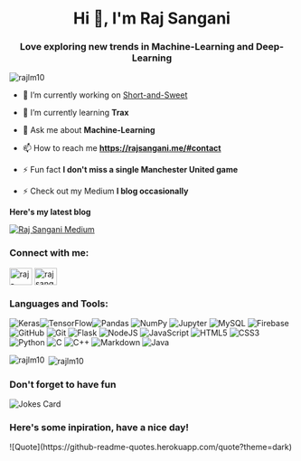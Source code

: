 <h1 align="center">Hi 👋, I'm Raj Sangani</h1>
<h3 align="center">Love exploring new trends in Machine-Learning and Deep-Learning</h3>



<p align="left"> <img src="https://komarev.com/ghpvc/?username=rajlm10&label=Profile%20views&color=0e75b6&style=flat" alt="rajlm10" /> </p>

- 🔭 I’m currently working on [Short-and-Sweet](https://github.com/rajlm10/Short-and-Sweet)

- 🌱 I’m currently learning **Trax**

- 💬 Ask me about **Machine-Learning**

- 📫 How to reach me **https://rajsangani.me/#contact**

- ⚡ Fun fact **I don't miss a single Manchester United game**

- ⚡ Check out my Medium **I blog occasionally**

**Here's my latest blog**

[![Raj Sangani Medium](https://github-readme-medium.vercel.app/?username=rajbsangani)](https://rajbsangani.medium.com/)



<h3 align="left">Connect with me:</h3>
<p align="left">
<a href="https://www.linkedin.com/in/raj-sangani-85305a196/ " target="blank"><img align="center" src="https://cdn.jsdelivr.net/npm/simple-icons@3.0.1/icons/linkedin.svg" alt="raj-sangani" height="30" width="40" /></a>
<a href="https://instagram.com/rajsang10" target="blank"><img align="center" src="https://cdn.jsdelivr.net/npm/simple-icons@3.0.1/icons/instagram.svg" alt="rajsang10" height="30" width="40" /></a>
</p>

<h3 align="left">Languages and Tools:</h3>
<p align="left"> <img alt="Keras" src="https://img.shields.io/badge/Keras-%23D00000.svg?&style=for-the-badge&logo=Keras&logoColor=white"/><img alt="TensorFlow" src="https://img.shields.io/badge/TensorFlow-%23FF6F00.svg?&style=for-the-badge&logo=TensorFlow&logoColor=white" /><img alt="Pandas" src="https://img.shields.io/badge/pandas-%23150458.svg?&style=for-the-badge&logo=pandas&logoColor=white" />	<img alt="NumPy" src="https://img.shields.io/badge/numpy-%23013243.svg?&style=for-the-badge&logo=numpy&logoColor=white" />
<img alt="Jupyter" src="https://img.shields.io/badge/Jupyter-%23F37626.svg?&style=for-the-badge&logo=Jupyter&logoColor=white" />
<img alt="MySQL" src="https://img.shields.io/badge/mysql-%2300f.svg?&style=for-the-badge&logo=mysql&logoColor=white"/>
 <img alt="Firebase" src="https://img.shields.io/badge/firebase-%23039BE5.svg?&style=for-the-badge&logo=firebase"/>
  <img alt="GitHub" src="https://img.shields.io/badge/github-%23121011.svg?&style=for-the-badge&logo=github&logoColor=white"/>
  <img alt="Git" src="https://img.shields.io/badge/git-%23F05033.svg?&style=for-the-badge&logo=git&logoColor=white"/>
  <img alt="Flask" src="https://img.shields.io/badge/flask-%23000.svg?&style=for-the-badge&logo=flask&logoColor=white"/>
  <img alt="NodeJS" src="https://img.shields.io/badge/node.js-%2343853D.svg?&style=for-the-badge&logo=node.js&logoColor=white"/>
  <img alt="JavaScript" src="https://img.shields.io/badge/javascript-%23323330.svg?&style=for-the-badge&logo=javascript&logoColor=%23F7DF1E"/>
  <img alt="HTML5" src="https://img.shields.io/badge/html5-%23E34F26.svg?&style=for-the-badge&logo=html5&logoColor=white"/>
<img alt="CSS3" src="https://img.shields.io/badge/css3-%231572B6.svg?&style=for-the-badge&logo=css3&logoColor=white"/>
<img alt="Python" src="https://img.shields.io/badge/python-%2314354C.svg?&style=for-the-badge&logo=python&logoColor=white"/>
<img alt="C" src="https://img.shields.io/badge/c-%2300599C.svg?&style=for-the-badge&logo=c&logoColor=white"/>
<img alt="C++" src="https://img.shields.io/badge/c++-%2300599C.svg?&style=for-the-badge&logo=c%2B%2B&ogoColor=white"/>
 <img alt="Markdown" src="https://img.shields.io/badge/markdown-%23000000.svg?&style=for-the-badge&logo=markdown&logoColor=white"/>
 <img alt="Java" src="https://img.shields.io/badge/java-%23ED8B00.svg?&style=for-the-badge&logo=java&logoColor=white"/>
</p>

<p><img align="left" src="https://github-readme-stats.vercel.app/api/top-langs?username=rajlm10&show_icons=true&locale=en&layout=compact" alt="rajlm10" /></p>

<p>&nbsp;<img align="center" src="https://github-readme-stats.vercel.app/api?username=rajlm10&show_icons=true&locale=en" alt="rajlm10" /></p>

<h3 align="left">Don't forget to have fun </h3>
<img src="https://readme-jokes.vercel.app/api" alt="Jokes Card" />

<h3 align="left">Here's some inpiration, have a nice day! </h3>
![Quote](https://github-readme-quotes.herokuapp.com/quote?theme=dark)

